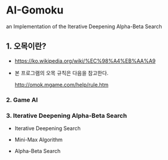 # AI-Gomoku
an Implementation of the Iterative Deepening Alpha-Beta Search

## 1. 오목이란?
* https://ko.wikipedia.org/wiki/%EC%98%A4%EB%AA%A9

* 본 프로그램의 오목 규칙은 다음을 참고한다.

    http://omok.mgame.com/help/rule.htm


### 2. Game AI

### 3. Iterative Deepening Alpha-Beta Search

* Iterative Deepening Search

* Mini-Max Algorithm

* Alpha-Beta Search
